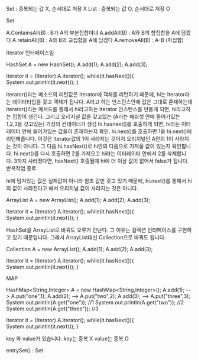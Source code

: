 Set : 중복되는 값 X, 순서대로 저장 X
List : 중복되는 값 O, 순서대로 저장 O




Set

A.ContainsAll(B) : B가 A의 부분집합이냐
A.addAll(B) : A와 B의 합집합을 A에 담겠다
A.retainAll(B) : A와 B의 교집합을 A에 담겠다
A.removeAll(B) : A-B (차집합)




Iterator
인터페이스임

HashSet<Integer> A = new HashSet<Integer>();
A.add(1);
A.add(2);
A.add(3);


Iterator it = (Iterator) A.iterator();
while(it.hasNext()){
System.out.println(it.next());
}

iterator()라는 메소드의 리턴값은 Iterator에 객체를 리턴하기 때문에, hi는 Iterator라는 데이터타입을 갖고 객체가 됩니다.
A라고 하는 인스턴스안에 값은 그대로 존재하는데 iterator()라는 메서드를 통해서 hi라고하는 Iterator 인스턴스를 만들게 되면, 
hi라고하는 집합이 생긴다. 그리고 오리지널 값을 갖고있는 (A라는 해쉬셋 안에 들어가있는 1,2,3을 갖고있는) 가상의 컨테이너가 생김
hi.hasnext()를 호출하게 되면, hi라는 이터레이터 안에 들어가있는 값들이 존재하는지 확인.
hi.next()를 호출하면 1을 hi.next()에 리턴해줍니다. 이것은 Iterator값의 1이 사라지는 것이지 오리지널인 A안의 1이 사라지는 것이 아니다.
그 다음 hi.hasNext()로 hi안의 다음으로 가져올 값이 있는지 확인합니다.
hi.next()를 다시 호출하면 2를 가져오고 hi라는 이터레이터 안에서 2를 삭제합니다.
3까지 사라졌다면, hasNext() 호출될때 hi에 더 이상 값이 없어서 false가 됩니다.
반복작업 종료.

hi에 담겨있는 값은 실제값이 아니라 참조 값만 갖고 있기 때문에, hi.next()를 통해서 hi의 값이 사라진다고 해서 오리지널 값이 사라지는 것은 아니다.


ArrayList<Integer> A = new ArrayList<Integer>();
A.add(1);
A.add(2);
A.add(3);


Iterator it = (Iterator) A.iterator();
while(it.hasNext()){
System.out.println(it.next());
}

HashSet을 ArrayList로 바꿔도 오류가 안난다.
그 이유는 컬렉션 인터페이스를 구현하고 있기 때문입니다.
그래서 ArrayList대신 Collection으로 바꿔도 됩니다.

Collection<Integer> A = new ArrayList<Integer>();
A.add(1);
A.add(2);
A.add(3);


Iterator it = (Iterator) A.iterator();
while(it.hasNext()){
System.out.println(it.next());
}



MAP

HashMap<String,Integer> A = new HashMap<String,Integer>();
A.add(1); --> A.put("one",1);
A.add(2); --> A.put("two",2);
A.add(3); --> A.put("three",3);
System.out.println(A.get("one")); //1 
System.out.println(A.get("two")); //2 
System.out.println(A.get("three")); //3

Iterator it = (Iterator) A.iterator();
while(it.hasNext()){
System.out.println(it.next());
}


key 와 value가 있습니다.
key는 중복 X
value는 중복 O

entrySet() : Set
